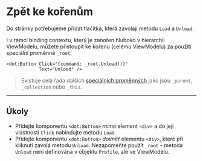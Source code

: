﻿---
Title: Zpět ke kořenům
Moniker: back-to-root
CodeTask:
    Path: 40_back_to_root.dothtml.csx
    Default: ProfileDetail_20.dothtml
    Correct: ProfileDetail_30.dothtml
---

# Zpět ke kořenům

Do stránky potřebujeme přidat tlačítka, která zavolají metodu `Load` a `Unload`.

I v rámci binding contextu, který je zanořen hluboko v hierarchii ViewModelu, můžete přistoupit ke kořenu (celému ViewModelu) za použití speciální proměnné `_root`:

```dothtml
<dot:Button Click="{command: _root.Unload()}"
            Text="Unload" />
```

> Existuje celá řada dalších [speciálních proměnných](https://www.dotvvm.com/docs/tutorials/basics-binding-context/latest) jako jsou `_parent`, `_collection` nebo `_this`.

---

## Úkoly

- Přidejte komponentu `<dot:Button>` _mimo_ element `<div>` a do její vlastnosti `Click` nabindujte metodu `Load`.
- Přidejte komponentu `<dot:Button>` _dovnitř_ elementu `<div>`, které při kliknutí zavolá metodu `Unload`. Nezapomeňte použít `_root` - metoda `Unload` není definována v objektu `Profile`, ale ve ViewModelu.
